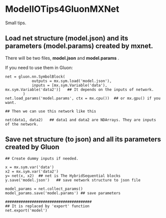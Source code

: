 # ModelIOTips4GluonMXNet

Small tips. 

## Load net structure (model.json) and its parameters (model.params) created by mxnet.

There will be two files, __model.json__ and __model.params__ .

If you need to use them in Gluon:

```
net = gluon.nn.SymbolBlock(
            outputs = mx.sym.load('model.json'),
            inputs = [mx.sym.Variable('data'), mx.sym.Variable('data2')]   ## It depends on the inputs of network.
        )
net.load_params('model.params', ctx = mx.cpu())  ## or mx.gpu() if you want.

## Then we can use this network like this

net(data1, data2)   ## data1 and data2 are NDArrays. They are inputs of the network.

```

## Save net structure (to json) and all its parameters created by Gluon

```
## Create dummy inputs if needed.

x = mx.sym.var('data')
x2 = mx.sym.var('data2')
y= net(x, x2)  ## net is The HybridSequential blocks
y.save('model.json')   ## save network structure to json file

model_params = net.collect_params()
model_params.save('model.params') ## save parameters

#######################################
## It is replaced by 'export' function
net.export('model')

```
